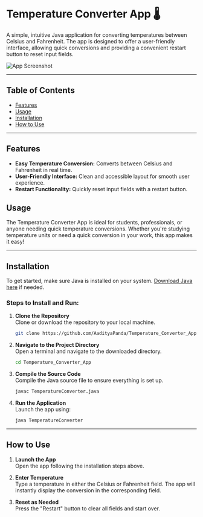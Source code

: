 # Temperature Converter App 🌡️

A simple, intuitive Java application for converting temperatures between Celsius and Fahrenheit. The app is designed to offer a user-friendly interface, allowing quick conversions and providing a convenient restart button to reset input fields.

![App Screenshot](https://github.com/AadityaPanda/Temperature_Converter_App/assets/95534176/bbd9b656-9cab-4f24-9ad7-8614279f15ad)

---

## Table of Contents
- [Features](#features)
- [Usage](#usage)
- [Installation](#installation)
- [How to Use](#how-to-use)

---

## Features

- **Easy Temperature Conversion:** Converts between Celsius and Fahrenheit in real time.
- **User-Friendly Interface:** Clean and accessible layout for smooth user experience.
- **Restart Functionality:** Quickly reset input fields with a restart button.

## Usage

The Temperature Converter App is ideal for students, professionals, or anyone needing quick temperature conversions. Whether you're studying temperature units or need a quick conversion in your work, this app makes it easy!

---

## Installation

To get started, make sure Java is installed on your system. [Download Java here](https://www.oracle.com/java/technologies/javase-jdk11-downloads.html) if needed.

### Steps to Install and Run:

1. **Clone the Repository**  
   Clone or download the repository to your local machine.
   ```bash
   git clone https://github.com/AadityaPanda/Temperature_Converter_App.git
   ```

2. **Navigate to the Project Directory**  
   Open a terminal and navigate to the downloaded directory.
   ```bash
   cd Temperature_Converter_App
   ```

3. **Compile the Source Code**  
   Compile the Java source file to ensure everything is set up.
   ```bash
   javac TemperatureConverter.java
   ```

4. **Run the Application**  
   Launch the app using:
   ```bash
   java TemperatureConverter
   ```

---

## How to Use

1. **Launch the App**  
   Open the app following the installation steps above.

2. **Enter Temperature**  
   Type a temperature in either the Celsius or Fahrenheit field. The app will instantly display the conversion in the corresponding field.

3. **Reset as Needed**  
   Press the "Restart" button to clear all fields and start over.
